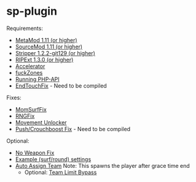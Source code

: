 # sp-plugin

Requirements:
- [MetaMod 1.11 (or higher)](https://www.sourcemm.net/downloads.php?branch=stable)
- [SourceMod 1.11 (or higher)](http://www.sourcemod.net/downloads.php?branch=dev)
- [Stripper 1.2.2-git129 (or higher)](http://www.bailopan.net/stripper/snapshots/1.2/)
- [RIPExt 1.3.0 (or higher)](https://github.com/ErikMinekus/sm-ripext/releases)
- [Accelerator](https://forums.alliedmods.net/showthread.php?t=277703)
- [fuckZones](https://github.com/Bara/fuckZones)
- [Running PHP-API](https://github.com/fuckTimer/php-api)
- [EndTouchFix](https://github.com/rumourA/End-Touch-Fix/blob/master/scripting/EndTouchFix.sp) - Need to be compiled

Fixes:
- [MomSurfFix](https://forums.alliedmods.net/showthread.php?t=320971)
- [RNGFix](https://forums.alliedmods.net/showthread.php?t=310825)
- [Movement Unlocker](https://forums.alliedmods.net/showthread.php?t=255298)
- [Push/Crouchboost Fix](https://github.com/t5mat/boostfix/blob/master/boostfix.sp) - Need to be compiled

Optional:
- [No Weapon Fix](https://forums.alliedmods.net/showthread.php?t=279035)
- [Example (surf/round) settings](https://github.com/fuckTimer/sp-plugin/blob/main/cfg/fuckTimer.cfg)
- [Auto Assign Team](https://forums.alliedmods.net/showthread.php?p=2682718) Note: This spawns the player after grace time end
  - Optional: [Team Limit Bypass](https://forums.alliedmods.net/showthread.php?p=1982360)
